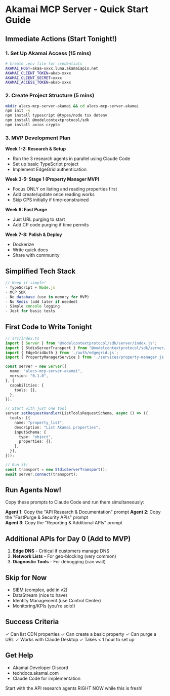 # Akamai MCP Server - Quick Start Guide

## Immediate Actions (Start Tonight!)

### 1. Set Up Akamai Access (15 mins)
```bash
# Create .env file for credentials
AKAMAI_HOST=akaa-xxxx.luna.akamaiapis.net
AKAMAI_CLIENT_TOKEN=akab-xxxx
AKAMAI_CLIENT_SECRET=xxxx
AKAMAI_ACCESS_TOKEN=akab-xxxx
```

### 2. Create Project Structure (5 mins)
```bash
mkdir alecs-mcp-server-akamai && cd alecs-mcp-server-akamai
npm init -y
npm install typescript @types/node tsx dotenv
npm install @modelcontextprotocol/sdk
npm install axios crypto
```

### 3. MVP Development Plan

**Week 1-2: Research & Setup**
- Run the 3 research agents in parallel using Claude Code
- Set up basic TypeScript project
- Implement EdgeGrid authentication

**Week 3-5: Stage 1 (Property Manager MVP)**
- Focus ONLY on listing and reading properties first
- Add create/update once reading works
- Skip CPS initially if time-constrained

**Week 6: Fast Purge**
- Just URL purging to start
- Add CP code purging if time permits

**Week 7-8: Polish & Deploy**
- Dockerize
- Write quick docs
- Share with community

## Simplified Tech Stack

```typescript
// Keep it simple!
- TypeScript + Node.js
- MCP SDK
- No database (use in-memory for MVP)
- No Redis (add later if needed)
- Simple console logging
- Jest for basic tests
```

## First Code to Write Tonight

```typescript
// src/index.ts
import { Server } from "@modelcontextprotocol/sdk/server/index.js";
import { StdioServerTransport } from "@modelcontextprotocol/sdk/server/stdio.js";
import { EdgeGridAuth } from './auth/edgegrid.js';
import { PropertyManagerService } from './services/property-manager.js';

const server = new Server({
  name: "alecs-mcp-server-akamai",
  version: "0.1.0",
}, {
  capabilities: {
    tools: {},
  },
});

// Start with just one tool
server.setRequestHandler(ListToolsRequestSchema, async () => ({
  tools: [{
    name: "property_list",
    description: "List Akamai properties",
    inputSchema: {
      type: "object",
      properties: {},
    },
  }],
}));

// Run it!
const transport = new StdioServerTransport();
await server.connect(transport);
```

## Run Agents Now!

Copy these prompts to Claude Code and run them simultaneously:

**Agent 1**: Copy the "API Research & Documentation" prompt
**Agent 2**: Copy the "FastPurge & Security APIs" prompt  
**Agent 3**: Copy the "Reporting & Additional APIs" prompt

## Additional APIs for Day 0 (Add to MVP)

1. **Edge DNS** - Critical if customers manage DNS
2. **Network Lists** - For geo-blocking (very common)
3. **Diagnostic Tools** - For debugging (can wait)

## Skip for Now
- SIEM (complex, add in v2)
- DataStream (nice to have)
- Identity Management (use Control Center)
- Monitoring/KPIs (you're solo!)

## Success Criteria
✓ Can list CDN properties
✓ Can create a basic property
✓ Can purge a URL
✓ Works with Claude Desktop
✓ Takes < 1 hour to set up

## Get Help
- Akamai Developer Discord
- techdocs.akamai.com
- Claude Code for implementation

Start with the API research agents RIGHT NOW while this is fresh!
